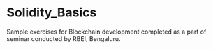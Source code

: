 # Solidity_Basics

Sample exercises for Blockchain development completed as a part of seminar conducted by RBEI, Bengaluru.
